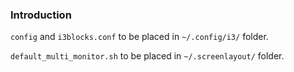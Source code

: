 ### Introduction

`config` and `i3blocks.conf` to be placed in `~/.config/i3/` folder.

`default_multi_monitor.sh` to be placed in `~/.screenlayout/` folder.
